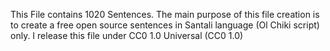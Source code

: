 This File contains 1020 Sentences. The main purpose of this file creation is to create a free open source sentences in Santali language (Ol Chiki script) only. 
I release this file under CC0 1.0 Universal (CC0 1.0)
